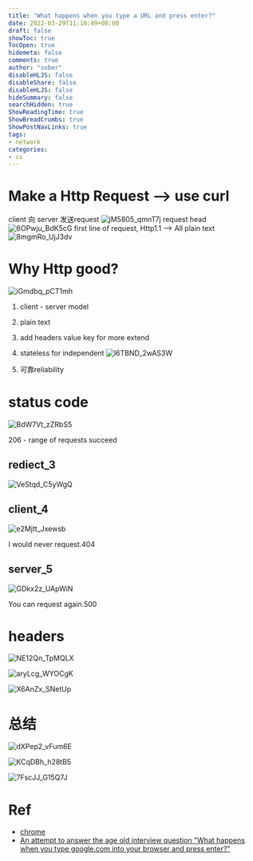 ```yaml
---
title: "What happens when you type a URL and press enter?"
date: 2022-03-29T11:10:49+08:00
draft: false
showToc: true
TocOpen: true
hidemeta: false
comments: true
author: "sober"
disableHLJS: false 
disableShare: false
disableHLJS: false
hideSummary: false
searchHidden: true
ShowReadingTime: true
ShowBreadCrumbs: true
ShowPostNavLinks: true
tags:
- network
categories:
- cs
---
```


# Make a Http Request --> use curl

client 向 server 发送request
![jM5805_qmnT7j](https://cdn.jsdelivr.net/gh/h3x311/upic@main/uPic/2022/jM5805_qmnT7j.jpg)
request head
![6OPwju_BdK5cG](https://cdn.jsdelivr.net/gh/h3x311/upic@main/uPic/2022/6OPwju_BdK5cG.png)
first line of request, Http1.1 --> All plain text
![8mgmRo_UjJ3dv](https://cdn.jsdelivr.net/gh/h3x311/upic@main/uPic/2022/8mgmRo_UjJ3dv.png)

# Why Http good?

![iGmdbq_pCT1mh](https://cdn.jsdelivr.net/gh/h3x311/upic@main/uPic/2022/iGmdbq_pCT1mh.png)

1. client - server model

2. plain text

3. add headers value key for more extend

4. stateless for independent
![l6TBND_2wAS3W](https://cdn.jsdelivr.net/gh/h3x311/upic@main/uPic/2022/l6TBND_2wAS3W.jpg)

5. 可靠reliability



# status code

![BdW7Vt_zZRbS5](https://cdn.jsdelivr.net/gh/h3x311/upic@main/uPic/2022/BdW7Vt_zZRbS5.png)

206 - range of requests succeed

## rediect_3

![VeStqd_C5yWgQ](https://cdn.jsdelivr.net/gh/h3x311/upic@main/uPic/2022/VeStqd_C5yWgQ.png)

## client_4

![e2Mjtt_Jxewsb](https://cdn.jsdelivr.net/gh/h3x311/upic@main/uPic/2022/e2Mjtt_Jxewsb.jpg)

I would never request.404

## server_5

![GDkx2z_UApWiN](https://cdn.jsdelivr.net/gh/h3x311/upic@main/uPic/2022/GDkx2z_UApWiN.png)

You can request again.500

# headers

![NE12Qn_TpMQLX](https://cdn.jsdelivr.net/gh/h3x311/upic@main/uPic/2022/NE12Qn_TpMQLX.jpg)


![aryLcg_WYOCgK](https://cdn.jsdelivr.net/gh/h3x311/upic@main/uPic/2022/aryLcg_WYOCgK.jpg)

![X6AnZx_SNetUp](https://cdn.jsdelivr.net/gh/h3x311/upic@main/uPic/2022/X6AnZx_SNetUp.jpg)

# 总结

![dXPep2_vFum6E](https://cdn.jsdelivr.net/gh/h3x311/upic@main/uPic/2022/dXPep2_vFum6E.png)

![KCqDBh_h28tB5](https://cdn.jsdelivr.net/gh/h3x311/upic@main/uPic/2022/KCqDBh_h28tB5.png)

![7FscJJ_G15Q7J](https://cdn.jsdelivr.net/gh/h3x311/upic@main/uPic/2022/7FscJJ_G15Q7J.png)

# Ref

- [chrome](https://developer.chrome.com/blog/inside-browser-part2/)
- [An attempt to answer the age old interview question "What happens when you type google.com into your browser and press enter?" ](https://github.com/alex/what-happens-when)